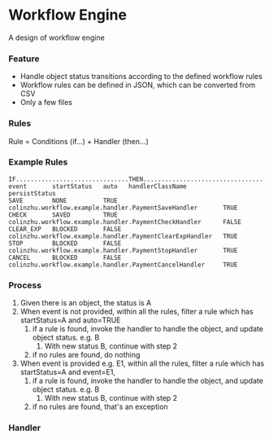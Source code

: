 # Workflow Engine

A design of workflow engine


### Feature

- Handle object status transitions according to the defined workflow rules
- Workflow rules can be defined in JSON, which can be converted from CSV
- Only a few files

### Rules
Rule = Conditions (if...) + Handler (then...)

### Example Rules
```
IF...............................THEN....................................................................
event       startStatus   auto   handlerClassName                                           persistStatus
SAVE        NONE          TRUE   colinzhu.workflow.example.handler.PaymentSaveHandler       TRUE
CHECK       SAVED         TRUE   colinzhu.workflow.example.handler.PaymentCheckHandler      FALSE
CLEAR_EXP   BLOCKED       FALSE  colinzhu.workflow.example.handler.PaymentClearExpHandler   TRUE
STOP        BLOCKED       FALSE  colinzhu.workflow.example.handler.PaymentStopHandler       TRUE
CANCEL      BLOCKED       FALSE  colinzhu.workflow.example.handler.PaymentCancelHandler     TRUE
```

### Process
1. Given there is an object, the status is A
2. When event is not provided, within all the rules, filter a rule which has startStatus=A and auto=TRUE
   1. if a rule is found, invoke the handler to handle the object, and update object status. e.g. B
      1. With new status B, continue with step 2
   2. if no rules are found, do nothing
3. When event is provided e.g. E1, within all the rules, filter a rule which has startStatus=A and event=E1, 
   1. if a rule is found, invoke the handler to handle the object, and update object status. e.g. B
      1. With new status B, continue with step 2
   2. if no rules are found, that's an exception

### Handler


